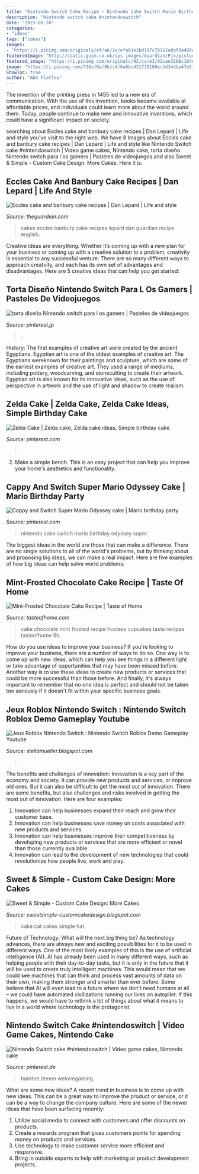 ```yaml
---
title: "Nintendo Switch Cake Recipe ~ Nintendo Cake Switch Mario Birthday Odyssey Super"
description: "Nintendo switch cake #nintendoswitch"
date: "2023-06-26"
categories:
- "ideas"
tags: ["ideas"]
images:
- "https://i.pinimg.com/originals/ef/a6/1e/efa61e1bd197c78112adaf3a499ec1df.jpg"
featuredImage: "http://static.guim.co.uk/sys-images/Guardian/Pix/pictures/2011/12/16/1324052643124/Eccles-cakes-007.jpg"
featured_image: "https://i.pinimg.com/originals/92/ca/e3/92cae3288c184e802ba8c2555e884fe3.jpg"
image: "https://i.pinimg.com/736x/0a/8b/c4/0a8bc431738189ec3d34dba47a5186d5.jpg"
ShowToc: true
author: "Abe Flatley"
---
```



The invention of the printing press in 1455 led to a new era of communication. With the use of this invention, books became available at affordable prices, and individuals could learn more about the world around them. Today, people continue to make new and innovative inventions, which could have a significant impact on society.

	

		
searching about Eccles cake and banbury cake recipes | Dan Lepard | Life and style you've visit to the right web. We have 8 Images about Eccles cake and banbury cake recipes | Dan Lepard | Life and style like Nintendo Switch cake #nintendoswitch | Video game cakes, Nintendo cake, torta diseño Nintendo switch para l os gamers | Pasteles de videojuegos and also Sweet &amp; Simple - Custom Cake Design: More Cakes. Here it is:
		
    
## Eccles Cake And Banbury Cake Recipes | Dan Lepard | Life And Style

<img loading=lazy src="http://static.guim.co.uk/sys-images/Guardian/Pix/pictures/2011/12/16/1324052643124/Eccles-cakes-007.jpg" onerror="this.onerror=null;this.src='https://tse4.mm.bing.net/th?id=OIP.JZ3R29E4MeIu-5_Yfali0gHaEc&amp;pid=15.1';" alt="Eccles cake and banbury cake recipes | Dan Lepard | Life and style">

_Source: theguardian.com_

>cakes eccles banbury cake recipes lepard dan guardian recipe english. 

	

Creative ideas are everything. Whether it’s coming up with a new plan for your business or coming up with a creative solution to a problem, creativity is essential to any successful venture. There are so many different ways to approach creatvity, and each has its own set of advantages and disadvantages. Here are 5 creative ideas that can help you get started: 

    
## Torta Diseño Nintendo Switch Para L Os Gamers | Pasteles De Videojuegos

<img loading=lazy src="https://i.pinimg.com/736x/0a/8b/c4/0a8bc431738189ec3d34dba47a5186d5.jpg" onerror="this.onerror=null;this.src='https://tse3.mm.bing.net/th?id=OIP.XbJOUwbUtoqROQLI-OcAxAHaFj&amp;pid=15.1';" alt="torta diseño Nintendo switch para l os gamers | Pasteles de videojuegos">

_Source: pinterest.jp_

>. 

	

History: The first examples of creative art were created by the ancient Egyptians.
Egyptian art is one of the oldest examples of creative art. The Egyptians wereknown for their paintings and sculpture, which are some of the earliest examples of creative art. They used a range of mediums, including pottery, woodcarving, and stonecutting to create their artwork. Egyptian art is also known for its innovative ideas, such as the use of perspective in artwork and the use of light and shadow to create realism.

    
## Zelda Cake | Zelda Cake, Zelda Cake Ideas, Simple Birthday Cake

<img loading=lazy src="https://i.pinimg.com/originals/92/ca/e3/92cae3288c184e802ba8c2555e884fe3.jpg" onerror="this.onerror=null;this.src='https://tse1.mm.bing.net/th?id=OIP.KAeYm7DyVgaUDvOSHSFIMwHaJ4&amp;pid=15.1';" alt="Zelda Cake | Zelda cake, Zelda cake ideas, Simple birthday cake">

_Source: pinterest.com_

>. 

	

2. Make a simple bench. This is an easy project that can help you improve your home's aesthetics and functionality. 

    
## Cappy And Switch Super Mario Odyssey Cake | Mario Birthday Party

<img loading=lazy src="https://i.pinimg.com/736x/ab/9c/95/ab9c956e35d6bd40669239774b03c00a.jpg" onerror="this.onerror=null;this.src='https://tse2.mm.bing.net/th?id=OIP.ALZFolkEDiV-wLZRv4UV0AHaHt&amp;pid=15.1';" alt="Cappy and Switch Super Mario Odyssey cake | Mario birthday party">

_Source: pinterest.com_

>nintendo cake switch mario birthday odyssey super. 

	

The biggest ideas in the world are those that can make a difference. There are no single solutions to all of the world's problems, but by thinking about and proposing big ideas, we can make a real impact. Here are five examples of how big ideas can help solve world problems:

    
## Mint-Frosted Chocolate Cake Recipe | Taste Of Home

<img loading=lazy src="https://www.tasteofhome.com/wp-content/uploads/2017/10/exps122853_HC163708C11_03_9b.jpg" onerror="this.onerror=null;this.src='https://tse4.mm.bing.net/th?id=OIP.Zm6YFymFYsLH5m0sbD3VtQHaHa&amp;pid=15.1';" alt="Mint-Frosted Chocolate Cake Recipe | Taste of Home">

_Source: tasteofhome.com_

>cake chocolate mint frosted recipe hostess cupcakes taste recipes tasteofhome 9b. 

	

How do you use ideas to improve your business?
If you're looking to improve your business, there are a number of ways to do so. One way is to come up with new ideas, which can help you see things in a different light or take advantage of opportunities that may have been missed before. Another way is to use these ideas to create new products or services that could be more successful than those before. And finally, it's always important to remember that no one idea is perfect and should not be taken too seriously if it doesn't fit within your specific business goals.

    
## Jeux Roblox Nintendo Switch : Nintendo Switch Roblox Demo Gameplay Youtube

<img loading=lazy src="https://lh3.googleusercontent.com/proxy/JiCSfX7Os8uPpXhP9ckwtxvhjAhoEvpA6TumEhW9lc5H2D5dNTrKp5U8xNmYEJfNOrqCn2ie-ZPw5Ht_l2TgL1Wmzf6h4kN7eBlJcNMbWKIuHw=w1200-h630-p-k-no-nu" onerror="this.onerror=null;this.src='https://tse2.mm.bing.net/th?id=OIP.3533_SKGX7HE_urYKcE5JQHaD4&amp;pid=15.1';" alt="Jeux Roblox Nintendo Switch : Nintendo Switch Roblox Demo Gameplay Youtube">

_Source: stellamueller.blogspot.com_

>. 

	

The benefits and challenges of innovation:
Innovation is a key part of the economy and society. It can provide new products and services, or improve old ones. But it can also be difficult to get the most out of innovation. There are some benefits, but also challenges and risks involved in getting the most out of innovation. Here are four examples:
1. Innovation can help businesses expand their reach and grow their customer base.
2. Innovation can help businesses save money on costs associated with new products and services.
3. Innovation can help businesses improve their competitiveness by developing new products or services that are more efficient or novel than those currently available.
4. Innovation can lead to the development of new technologies that could revolutionize how people live, work and play.

    
## Sweet &amp; Simple - Custom Cake Design: More Cakes

<img loading=lazy src="https://1.bp.blogspot.com/-UoZ8Y2woreM/TVc01LmY8hI/AAAAAAAAABU/wjZ6ZTSCQek/s1600/IMG_4784.JPG" onerror="this.onerror=null;this.src='https://tse4.mm.bing.net/th?id=OIP.i-7uJ9vXRhHSjyKlwfjtrQHaJ4&amp;pid=15.1';" alt="Sweet &amp; Simple - Custom Cake Design: More Cakes">

_Source: sweetsimple-customcakedesign.blogspot.com_

>cake cat cakes simple hat. 

	

Future of Technology: What will the next big thing be?
As technology advances, there are always new and exciting possibilities for it to be used in different ways. One of the most likely examples of this is the use of artificial intelligence (AI). AI has already been used in many different ways, such as helping people with their day-to-day tasks, but it is only in the future that it will be used to create truly intelligent machines. This would mean that we could see machines that can think and process vast amounts of data on their own, making them stronger and smarter than ever before. Some believe that AI will even lead to a future where we don't need humans at all – we could have automated civilizations running our lives on autopilot. If this happens, we would have to rethink a lot of things about what it means to live in a world where technology is the protagonist.

    
## Nintendo Switch Cake #nintendoswitch | Video Game Cakes, Nintendo Cake

<img loading=lazy src="https://i.pinimg.com/originals/ef/a6/1e/efa61e1bd197c78112adaf3a499ec1df.jpg" onerror="this.onerror=null;this.src='https://tse2.mm.bing.net/th?id=OIP.xGTxW5JDbV4SuHjZRg4fIQHaJ4&amp;pid=15.1';" alt="Nintendo Switch cake #nintendoswitch | Video game cakes, Nintendo cake">

_Source: pinterest.de_

>hambre tienen welovegaming. 

	

What are some new ideas?
A recent trend in business is to come up with new ideas. This can be a great way to improve the product or service, or it can be a way to change the company culture. Here are some of the newer ideas that have been surfacing recently: 
1. Utilize social media to connect with customers and offer discounts on products.
2. Create a rewards program that gives customers points for spending money on products and services. 
3. Use technology to make customer service more efficient and responsive. 
4. Bring in outside experts to help with marketing or product development projects.

